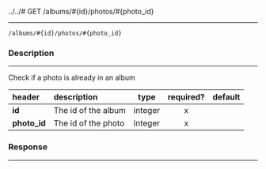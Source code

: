 ../../# GET /albums/#{id}/photos/#{photo_id} 
***
`/albums/#{id}/photos/#{photo_id} `

### Description
***
Check if a photo is already in an album

|header| description| type |required? |default|
|:---------|:--------------|:----------:|:------------:|:------------:|
|**id**| The id of the album|integer|x||
|**photo_id**| The id of the photo|integer|x||

### Response
***